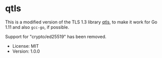 # qtls

This is a modified version of the TLS 1.3 library [qtls](https://godoc.org/github.com/marten-seemann/qtls), to make it work for Go 1.11 and also `gcc-go`, if possible.

Support for "crypto/ed25519" has been removed.

* License: MIT
* Version: 1.0.0
